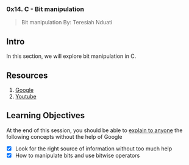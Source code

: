 ### 0x14. C - Bit manipulation
> Bit manipulation
By: Teresiah Nduati

## Intro
In this section, we will explore bit manipulation in C. 

## Resources 
1. [Google](https://www.google.com/webhp?q=bit+manipulation+C)
2. [Youtube](https://www.youtube.com/results?search_query=bitwise+operators+in+c)

## Learning Objectives 

At the end of this session, you should be able to [explain to anyone](https://fs.blog/feynman-learning-technique/) the following concepts without the help of Google

* [X] Look for the right source of information without too much help
* [X] How to manipulate bits and use bitwise operators
